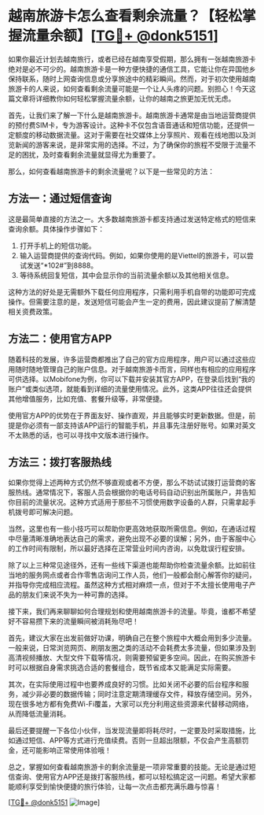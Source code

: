 # 越南旅游卡怎么查看剩余流量？【轻松掌握流量余额】[[TG💪+ @donk5151](https://t.me/s/donk5151)]

如果你最近计划去越南旅行，或者已经在越南享受假期，那么拥有一张越南旅游卡绝对是必不可少的。越南旅游卡是一种方便快捷的通信工具，它能让你在异国他乡保持联系，随时上网查询信息或分享旅途中的精彩瞬间。然而，对于初次使用越南旅游卡的人来说，如何查看剩余流量可能是一个让人头疼的问题。别担心！今天这篇文章将详细教你如何轻松掌握流量余额，让你的越南之旅更加无忧无虑。

首先，让我们来了解一下什么是越南旅游卡。越南旅游卡通常是由当地运营商提供的预付费SIM卡，专为游客设计。这种卡不仅包含语音通话和短信功能，还提供一定额度的移动数据流量。这对于需要在社交媒体上分享照片、观看在线地图以及浏览新闻的游客来说，是非常实用的选择。不过，为了确保你的旅程不受限于流量不足的困扰，及时查看剩余流量就显得尤为重要了。

那么，如何查看越南旅游卡的剩余流量呢？以下是一些常见的方法：

## 方法一：通过短信查询

这是最简单直接的方法之一。大多数越南旅游卡都支持通过发送特定格式的短信来查询余额。具体操作步骤如下：

1. 打开手机上的短信功能。
2. 输入运营商提供的查询代码。例如，如果你使用的是Viettel的旅游卡，可以尝试发送“*102#”到8888。
3. 等待系统回复短信，其中会显示你的当前流量余额以及其他相关信息。

这种方法的好处是无需额外下载任何应用程序，只需利用手机自带的功能即可完成操作。但需要注意的是，发送短信可能会产生一定的费用，因此建议提前了解清楚相关资费政策。

## 方法二：使用官方APP

随着科技的发展，许多运营商都推出了自己的官方应用程序，用户可以通过这些应用随时随地管理自己的账户信息。对于越南旅游卡而言，同样也有相应的应用程序可供选择。以Mobifone为例，你可以下载并安装其官方APP，在登录后找到“我的账户”或类似选项，就能看到详细的流量使用情况。此外，这类APP往往还会提供其他增值服务，比如充值、套餐升级等，非常便捷。

使用官方APP的优势在于界面友好、操作直观，并且能够实时更新数据。但是，前提是你必须有一部支持该APP运行的智能手机，并且事先注册好账号。如果对英文不太熟悉的话，也可以寻找中文版本进行操作。

## 方法三：拨打客服热线

如果你觉得上述两种方式仍然不够直观或者不方便，那么不妨试试拨打运营商的客服热线。通常情况下，客服人员会根据你的电话号码自动识别出所属账户，并告知你目前的流量状况。这种方式适用于那些不习惯使用数字设备的人群，只需拿起手机拨号即可解决问题。

当然，这里也有一些小技巧可以帮助你更高效地获取所需信息。例如，在通话过程中尽量清晰准确地表达自己的需求，避免出现不必要的误解；另外，由于客服中心的工作时间有限制，所以最好选择在正常营业时间内咨询，以免耽误行程安排。

除了以上三种常见途径外，还有一些线下渠道也能帮助你检查流量余额。比如前往当地的服务网点或者合作零售店询问工作人员，他们一般都会耐心解答你的疑问，并指导你完成相应流程。虽然这种方式相对麻烦一点，但对于不太擅长使用电子产品的朋友们来说不失为一种可靠的选择。

接下来，我们再来聊聊如何合理规划和使用越南旅游卡的流量。毕竟，谁都不希望好不容易攒下来的流量瞬间被消耗殆尽吧！

首先，建议大家在出发前做好功课，明确自己在整个旅程中大概会用到多少流量。一般来说，日常浏览网页、刷朋友圈之类的活动不会耗费太多流量，但如果涉及到高清视频播放、大型文件下载等情况，则需要预留更多空间。因此，在购买旅游卡时可以根据自身需求挑选合适的套餐组合，既节省成本又能满足实际需要。

其次，在实际使用过程中也要养成良好的习惯。比如关闭不必要的后台程序和服务，减少非必要的数据传输；同时注意定期清理缓存文件，释放存储空间。另外，现在很多地方都有免费Wi-Fi覆盖，大家可以充分利用这些资源来代替移动网络，从而降低流量消耗。

最后还要提醒一下各位小伙伴，当发现流量即将耗尽时，一定要及时采取措施，比如通过短信、APP等方式进行充值续费。否则一旦超出限额，不仅会产生高额罚金，还可能影响正常使用体验哦！

总之，掌握如何查看越南旅游卡的剩余流量是一项非常重要的技能。无论是通过短信查询、使用官方APP还是拨打客服热线，都可以轻松搞定这一问题。希望大家都能顺利享受到愉快便捷的旅行体验，让每一次点击都充满乐趣与惊喜！

[[TG💪+ @donk5151](https://t.me/s/donk5151) ![Image](https://i.postimg.cc/rwNCRYN7/Snipaste-2025-04-30-17-27-05.png)]